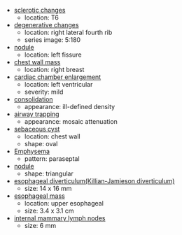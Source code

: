 - [sclerotic changes](../../definitions/hood/sclerotic-lesion.md)
  - location: T6
- [degenerative changes](../../definitions/nuance/thoracic_spine_degenerative_changes.json)
  - location: right lateral fourth rib
  - series image: 5:180
- [nodule](../../definitions/hood/pulmonary-nodule.md)
  - location: left fissure
- [chest wall mass](../../definitions/nuance/chest_wall_mass.json)
  - location: right breast
- [cardiac chamber enlargement](../../definitions/upmedic/Cardiomegaly.cde.md)
  - location: left ventricular
  - severity: mild
- [consolidation](../../definitions/smartreporting/consolidation.txt)
  - appearance: ill-defined density
- [airway trapping](../../definitions/upmedic/AirTrapping.cde.md)
  - appearance: mosaic attenuation
- [sebaceous cyst](../../definitions/upmedic/Cyst.cde.md)
  - location: chest wall
  - shape: oval
- [Emphysema](../../definitions/hood/emphysema.json)
  - pattern: paraseptal
- [nodule](../../definitions/hood/pulmonary-nodule.md)
  - shape: triangular
- [esophageal diverticulum(Killian-Jamieson diverticulum)](../../definitions/hood/esophageal-diverticulum.md)
  - size: 14 x 16 mm
- [esophageal mass](../../definitions/hood/esophageal-mass.md)
  - location: upper esophageal
  - size: 3.4 x 3.1 cm
- [internal mammary lymph nodes](../../definitions/hood/internal-mammary-lymph-node.md)
  - size: 6 mm